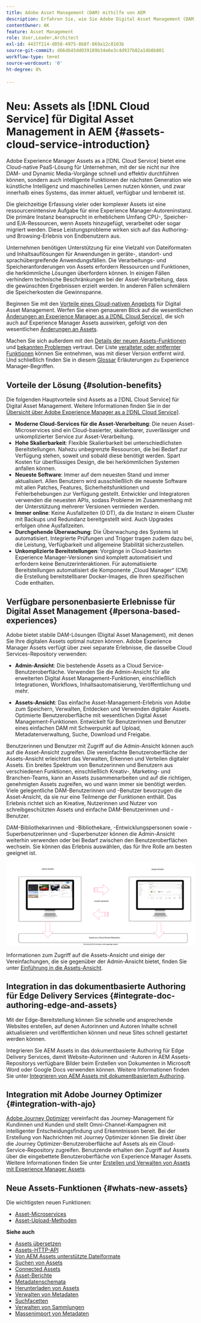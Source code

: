 ```yaml
---
title: Adobe Asset Management (DAM) mithilfe von AEM
description: Erfahren Sie, wie Sie Adobe Digital Asset Management (DAM) mit Experience Manager Assets as a Cloud Service verwenden und verwalten.
contentOwner: AK
feature: Asset Management
role: User,Leader,Architect
exl-id: 4437f214-d058-4975-8b8f-869a12c8103b
source-git-commit: d66d645dd039189b34e6e3c4d937b82a14b8b801
workflow-type: tm+mt
source-wordcount: '0'
ht-degree: 0%

---
```



# Neu: Assets als [!DNL Cloud Service] für Digital Asset Management in AEM {#assets-cloud-service-introduction}

<!-- Need review information from gklebus -->

Adobe Experience Manager Assets as a [!DNL Cloud Service] bietet eine Cloud-native PaaS-Lösung für Unternehmen, mit der sie nicht nur ihre DAM- und Dynamic Media-Vorgänge schnell und effektiv durchführen können, sondern auch intelligente Funktionen der nächsten Generation wie künstliche Intelligenz und maschinelles Lernen nutzen können, und zwar innerhalb eines Systems, das immer aktuell, verfügbar und lernbereit ist.

Die gleichzeitige Erfassung vieler oder komplexer Assets ist eine ressourcenintensive Aufgabe für eine Experience Manager-Autoreninstanz. Die primäre Instanz beansprucht in erheblichem Umfang CPU-, Speicher- und E/A-Ressourcen, wenn Assets hinzugefügt, verarbeitet oder sogar migriert werden. Diese Leistungsprobleme wirken sich auf das Authoring- und Browsing-Erlebnis von Endbenutzern aus.

Unternehmen benötigen Unterstützung für eine Vielzahl von Dateiformaten und Inhaltsauflösungen für Anwendungen in geräte-, standort- und sprachübergreifende Anwendungsfällen. Die Verarbeitungs- und Speicheranforderungen von Assets erfordern Ressourcen und Funktionen, die herkömmliche Lösungen überfordern können. In einigen Fällen verhindern technische Beschränkungen bei der Asset-Verarbeitung, dass die gewünschten Ergebnissen erzielt werden. In anderen Fällen schmälern die Speicherkosten die Gewinnspanne.

Beginnen Sie mit den [Vorteile eines Cloud-nativen Angebots](#solution-benefits) für Digital Asset Management. Werfen Sie einen genaueren Blick auf die wesentlichen [Änderungen an Experience Manager as a [!DNL Cloud Service]](/help/release-notes/aem-cloud-changes.md), die sich auch auf Experience Manager Assets auswirken, gefolgt von den wesentlichen [Änderungen an Assets](/help/assets/assets-cloud-changes.md).

Machen Sie sich außerdem mit den [Details der neuen Assets-Funktionen](#whats-new-assets) und [bekannten Problemen](/help/release-notes/maintenance/latest.md) vertraut. Der Liste [veralteter oder entfernter Funktionen](/help/release-notes/deprecated-removed-features.md) können Sie entnehmen, was mit dieser Version entfernt wird. Und schließlich finden Sie in diesem [Glossar](/help/overview/terminology.md) Erläuterungen zu Experience Manager-Begriffen.

## Vorteile der Lösung {#solution-benefits}

Die folgenden Hauptvorteile sind Assets as a [!DNL Cloud Service] für Digital Asset Management. Weitere Informationen finden Sie in der [Übersicht über Adobe Experience Manager as a [!DNL Cloud Service]](/help/overview/introduction.md).

* **Moderne Cloud-Services für die Asset-Verarbeitung**: Die neuen Asset-Microservices sind ein Cloud-basierter, skalierbarer, zuverlässiger und unkomplizierter Service zur Asset-Verarbeitung.
* **Hohe Skalierbarkeit**: Flexible Skalierbarkeit bei unterschiedlichsten Bereitstellungen. Nahezu unbegrenzte Ressourcen, die bei Bedarf zur Verfügung stehen, soweit und sobald diese benötigt werden. Spart Kosten für überflüssiges Design, die bei herkömmlichen Systemen anfallen können.
* **Neueste Software**: Immer auf dem neuesten Stand und immer aktualisiert. Allen Benutzern wird ausschließlich die neueste Software mit allen Patches, Features, Sicherheitsfunktionen und Fehlerbehebungen zur Verfügung gestellt. Entwickler und Integratoren verwenden die neuesten APIs, sodass Probleme im Zusammenhang mit der Unterstützung mehrerer Versionen vermieden werden.
* **Immer online**: Keine Ausfallzeiten (0 DT), da die Instanz in einem Cluster mit Backups und Redundanz bereitgestellt wird. Auch Upgrades erfolgen ohne Ausfallzeiten.
* **Durchgehende Überwachung**: Die Überwachung des Systems ist automatisiert. Integrierte Prüfungen und Trigger tragen zudem dazu bei, die Leistung, Verfügbarkeit und allgemeine Stabilität sicherzustellen.
* **Unkomplizierte Bereitstellungen**: Vorgänge in Cloud-basierten Experience Manager-Versionen sind komplett automatisiert und erfordern keine Benutzerinteraktionen. Für automatisierte Bereitstellungen automatisiert die Komponente „Cloud Manager“ (CM) die Erstellung bereitstellbarer Docker-Images, die Ihren spezifischen Code enthalten.

## Verfügbare personenbasierte Erlebnisse für Digital Asset Management {#persona-based-experiences}

Adobe bietet stabile DAM-Lösungen (Digital Asset Management), mit denen Sie Ihre digitalen Assets optimal nutzen können. Adobe Experience Manager Assets verfügt über zwei separate Erlebnisse, die dasselbe Cloud Services-Repository verwenden:

* **Admin-Ansicht**: Die bestehende Assets as a Cloud Service-Benutzeroberfläche. Verwenden Sie die Admin-Ansicht für alle erweiterten Digital Asset Management-Funktionen, einschließlich Integrationen, Workflows, Inhaltsautomatisierung, Veröffentlichung und mehr.

* **Assets-Ansicht**: Das einfache Asset-Management-Erlebnis von Adobe zum Speichern, Verwalten, Entdecken und Verwenden digitaler Assets. Optimierte Benutzeroberfläche mit wesentlichen Digital Asset Management-Funktionen. Entwickelt für Benutzerinnen und Benutzer eines einfachen DAM mit Schwerpunkt auf Upload, Metadatenverwaltung, Suche, Download und Freigabe.

Benutzerinnen und Benutzer mit Zugriff auf die Admin-Ansicht können auch auf die Asset-Ansicht zugreifen. Die vereinfachte Benutzeroberfläche der Assets-Ansicht erleichtert das Verwalten, Erkennen und Verteilen digitaler Assets. Ein breites Spektrum von Benutzerinnen und Benutzern aus verschiedenen Funktionen, einschließlich Kreativ-, Marketing- und Branchen-Teams, kann an Assets zusammenarbeiten und auf die richtigen, genehmigten Assets zugreifen, wo und wann immer sie benötigt werden. Viele gelegentliche DAM-Benutzerinnen und -Benutzer bevorzugen die Asset-Ansicht, da sie nur eine Teilmenge der Funktionen enthält. Das Erlebnis richtet sich an Kreative, Nutzerinnen und Nutzer von schreibgeschützten Assets und einfache DAM-Benutzerinnen und -Benutzer.

DAM-Bibliothekarinnen und -Bibliothekare, -Entwicklungspersonen sowie -Superbenutzerinnen und -Superbenutzer können die Admin-Ansicht weiterhin verwenden oder bei Bedarf zwischen den Benutzeroberflächen wechseln. Sie können das Erlebnis auswählen, das für Ihre Rolle am besten geeignet ist.

![add-tags](assets/newui-overview.svg)

Informationen zum Zugriff auf die Assets-Ansicht und einige der Vereinfachungen, die sie gegenüber der Admin-Ansicht bietet, finden Sie unter [Einführung in die Assets-Ansicht](/help/assets/assets-view-introduction.md).

## Integration in das dokumentbasierte Authoring für Edge Delivery Services {#integrate-doc-authoring-edge-and-assets}

Mit der Edge-Bereitstellung können Sie schnelle und ansprechende Websites erstellen, auf denen Autorinnen und Autoren Inhalte schnell aktualisieren und veröffentlichen können und neue Sites schnell gestartet werden können.

Integrieren Sie AEM Assets in das dokumentbasierte Authoring für Edge Delivery Services, damit Website-Autorinnen und -Autoren in AEM Assets-Repositorys verfügbare Bilder beim Erstellen von Dokumenten in Microsoft Word oder Google Docs verwenden können. Weitere Informationen finden Sie unter [Integrieren von AEM Assets mit dokumentbasiertem Authoring](/help/edge/using.md#integrate-assets-edge).

## Integration mit Adobe Journey Optimizer {#integration-with-ajo}

[Adobe Journey Optimizer](https://business.adobe.com/de/products/journey-optimizer/adobe-journey-optimizer.html) vereinfacht das Journey-Management für Kundinnen und Kunden und stellt Omni-Channel-Kampagnen mit intelligenter Entscheidungsfindung und Erkenntnissen bereit. Bei der Erstellung von Nachrichten mit Journey Optimizer können Sie direkt über die Journey Optimizer-Benutzeroberfläche auf Assets als ein Cloud-Service-Repository zugreifen. Benutzende erhalten den Zugriff auf Assets über die eingebettete Benutzeroberfläche von Experience Manager Assets. Weitere Informationen finden Sie unter [Erstellen und Verwalten von Assets mit Experience Manager Assets](https://experienceleague.adobe.com/docs/journey-optimizer/using/content-management/assets-images/assets.html?lang=de).

## Neue Assets-Funktionen {#whats-new-assets}

Die wichtigsten neuen Funktionen:

* [Asset-Microservices](/help/assets/asset-microservices-overview.md)
* [Asset-Upload-Methoden](/help/assets/add-assets.md)

**Siehe auch**

* [Assets übersetzen](translate-assets.md)
* [Assets-HTTP-API](mac-api-assets.md)
* [Von AEM Assets unterstützte Dateiformate](file-format-support.md)
* [Suchen von Assets](search-assets.md)
* [Connected Assets](use-assets-across-connected-assets-instances.md)
* [Asset-Berichte](asset-reports.md)
* [Metadatenschemata](metadata-schemas.md)
* [Herunterladen von Assets](download-assets-from-aem.md)
* [Verwalten von Metadaten](manage-metadata.md)
* [Suchfacetten](search-facets.md)
* [Verwalten von Sammlungen](manage-collections.md)
* [Massenimport von Metadaten](metadata-import-export.md)
